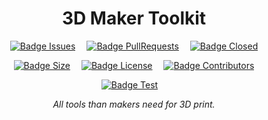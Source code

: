<div align = center>


# 3D Maker Toolkit
[![Badge Issues]][Issues]   
[![Badge PullRequests]][PullRequests]   
[![Badge Closed]][Closed]

[![Badge Size]][#]   
[![Badge License]][License]   
[![Badge Contributors]][Contributors]

[![Badge Test]][Test]   

*All tools than makers need for 3D print.*

<br>
<br>


<!----------------------------------------------------------------------------->

[Contributors]: https://github.com/SantaCRC/3D-maker-toolkit/graphs/contributors
[Dependencies]: https://github.com/Ultimaker/CuraEngine/wiki/Dependencies
[PullRequests]: https://github.com/Ultimaker/CuraEngine/pulls
[Internals]: https://github.com/Ultimaker/CuraEngine/wiki/Internals
[Install]: https://github.com/Ultimaker/CuraEngine/wiki/Building-CuraEngine-From-Source
[Closed]: https://github.com/Ultimaker/CuraEngine/issues?q=is%3Aissue+is%3Aclosed
[Issues]: https://github.com/Ultimaker/CuraEngine/issues
[Conan]: https://github.com/Ultimaker/CuraEngine/actions/workflows/conan-package.yml
[Test]: https://github.com/Ultimaker/CuraEngine/actions/workflows/unit-test.yml
[Cura]: https://github.com/Ultimaker/Cura

[License]: LICENSE
[#]: #


<!---------------------------------[ Badges ]---------------------------------->

[Badge Contributors]: https://img.shields.io/github/contributors/SantaCRC/3D-maker-toolkit?style=for-the-badge&logoColor=white&labelColor=db5e8a&color=ab4a6c&logo=GitHub
[Badge PullRequests]: https://img.shields.io/github/issues-pr/SantaCRC/3D-maker-toolkit?style=for-the-badge&logoColor=white&labelColor=bb9f3e&color=937d31&logo=GitExtensions
[Badge License]: https://img.shields.io/badge/License-AGPL3-336887.svg?style=for-the-badge&labelColor=458cb5&logoColor=white&logo=GNU
[Badge Closed]: https://img.shields.io/github/issues-closed/SantaCRC/3D-maker-toolkit?style=for-the-badge&logoColor=white&labelColor=629944&color=446a30&logo=AddThis
[Badge Issues]: https://img.shields.io/github/issues/SantaCRC/3D-maker-toolkit?style=for-the-badge&logoColor=white&labelColor=c34360&color=933349&logo=AdBlock
[Badge Test]: https://img.shields.io/github/workflow/status/SantaCRC/3D-maker-toolkit/Test?style=for-the-badge&logoColor=white&labelColor=4a999d&color=346c6e&logo=Codacy&label=Unit%20Test
[Badge Size]: https://img.shields.io/github/repo-size/SantaCRC/3D-maker-toolkit?style=for-the-badge&logoColor=white&labelColor=715a97&color=584674&logo=GoogleAnalytics


<!---------------------------------[ Buttons ]--------------------------------->

[Button Dependencies]: https://img.shields.io/badge/Dependencies-26aae2?style=for-the-badge&logoColor=white&logo=BookStack
[Button Internals]: https://img.shields.io/badge/Internals-00979D?style=for-the-badge&logoColor=white&logo=CodeReview
[Button Install]: https://img.shields.io/badge/Installation-e23345?style=for-the-badge&logoColor=white&logo=DocuSign

